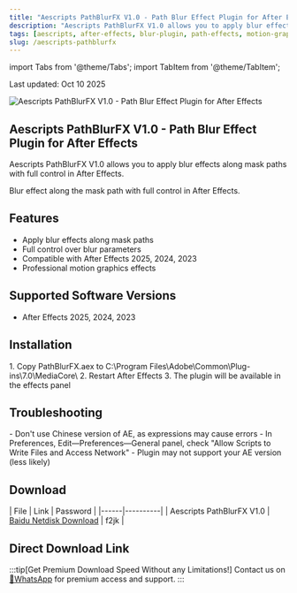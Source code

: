 ```yaml
---
title: "Aescripts PathBlurFX V1.0 - Path Blur Effect Plugin for After Effects"
description: "Aescripts PathBlurFX V1.0 allows you to apply blur effects along mask paths with full control in After Effects"
tags: [aescripts, after-effects, blur-plugin, path-effects, motion-graphics]
slug: /aescripts-pathblurfx
---
```


import Tabs from '@theme/Tabs';
import TabItem from '@theme/TabItem';

<div align="left">
  Last updated: Oct 10 2025
</div>

![Aescripts PathBlurFX V1.0 - Path Blur Effect Plugin for After Effects](https://www.gfxcamp.com/wp-content/uploads/2025/10/PathBlurFX.jpg)

## Aescripts PathBlurFX V1.0 - Path Blur Effect Plugin for After Effects

Aescripts PathBlurFX V1.0 allows you to apply blur effects along mask paths with full control in After Effects.

Blur effect along the mask path with full control in After Effects.

## Features

- Apply blur effects along mask paths
- Full control over blur parameters
- Compatible with After Effects 2025, 2024, 2023
- Professional motion graphics effects

## Supported Software Versions

- After Effects 2025, 2024, 2023

## Installation

<Tabs>
<TabItem value="windows" label="Windows">
1. Copy PathBlurFX.aex to C:\Program Files\Adobe\Common\Plug-ins\7.0\MediaCore\
2. Restart After Effects
3. The plugin will be available in the effects panel
</TabItem>
</Tabs>

## Troubleshooting

<Tabs>
<TabItem value="usage-issues" label="Usage Issues">
- Don't use Chinese version of AE, as expressions may cause errors
- In Preferences, Edit—Preferences—General panel, check "Allow Scripts to Write Files and Access Network"
- Plugin may not support your AE version (less likely)
</TabItem>
</Tabs>

## Download

| File | Link | Password |
|------|----------|
| Aescripts PathBlurFX V1.0 | [Baidu Netdisk Download](https://pan.baidu.com/s/1rBlvC5D_SEsWBO5F0ZVJ5A?pwd=f2jk) | f2jk |

## Direct Download Link
:::tip[Get Premium Download Speed Without any Limitations!]
Contact us on [💬WhatsApp](https://wa.me/+8613237610083) for premium  access and support.
:::